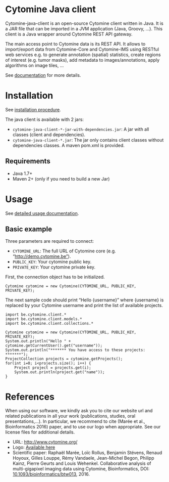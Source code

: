# Cytomine Java client

Cytomine-java-client is an open-source Cytomine client written in Java. It is a JAR file that can be imported in a JVM application (Java, Groovy, ...). This client is a Java wrapper around Cytomine REST API gateway.

The main access point to Cytomine data is its REST API. It allows to import/export data from Cytomine-Core and Cytomine-IMS using RESTful web services e.g. to generate annotation (spatial) statistics, create regions of interest (e.g. tumor masks), add metadata to images/annotations, apply algorithms on image tiles, ...

See [documentation](http://doc.cytomine.be/display/ALGODOC/%5BDOC%5D+Data+access) for more details.

# Installation

See [installation procedure](http://doc.cytomine.be/display/ALGODOC/How+to+install+the+Cytomine+Java+Client).

The java client is available with 2 jars:
* `cytomine-java-client-*-jar-with-dependencies.jar`: A jar with all classes (client and dependencies).
* `cytomine-java-client-*.jar`: The jar only contains client classes without dependencies classes. A maven pom.xml is provided.

## Requirements
* Java 1.7+
* Maven 2+ (only if you need to build a new Jar)


# Usage

See [detailed usage documentation](http://doc.cytomine.be/display/DEVDOC/Part+5%3A+Cytomine+Java+Client).

## Basic example
Three parameters are required to connect:
* `CYTOMINE_URL`: The full URL of Cytomine core (e.g. “http://demo.cytomine.be”).
* `PUBLIC_KEY`: Your cytomine public key.
* `PRIVATE_KEY`: Your cytomine private key. 

First, the connection object has to be initialized.   
    
    Cytomine cytomine = new Cytomine(CYTOMINE_URL, PUBLIC_KEY, PRIVATE_KEY);

The next sample code should print “Hello {username}” where {username} is replaced by your Cytomine username and print the list of available projects.

    import be.cytomine.client.*
    import be.cytomine.client.models.*
    import be.cytomine.client.collections.*
  
    Cytomine cytomine = new Cytomine(CYTOMINE_URL, PUBLIC_KEY, PRIVATE_KEY);
    System.out.println("Hello " + cytomine.getCurrentUser().get("username"));
    System.out.println("******* You have access to these projects: *******");
    ProjectCollection projects = cytomine.getProjects();
    for(int i=0; i<projects.size(); i++) {
        Project project = projects.get(i);
        System.out.println(project.get("name"));
    }

# References
When using our software, we kindly ask you to cite our website url and related publications in all your work (publications, studies, oral presentations,...). In particular, we recommend to cite (Marée et al., Bioinformatics 2016) paper, and to use our logo when appropriate. See our license files for additional details.

- URL: http://www.cytomine.org/
- Logo: [Available here](https://cytomine.coop/sites/cytomine.coop/files/inline-images/logo-300-org.png)
- Scientific paper: Raphaël Marée, Loïc Rollus, Benjamin Stévens, Renaud Hoyoux, Gilles Louppe, Rémy Vandaele, Jean-Michel Begon, Philipp Kainz, Pierre Geurts and Louis Wehenkel. Collaborative analysis of multi-gigapixel imaging data using Cytomine, Bioinformatics, DOI: [10.1093/bioinformatics/btw013](http://dx.doi.org/10.1093/bioinformatics/btw013), 2016. 